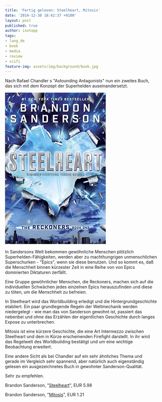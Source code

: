 ```yaml
---
title: 'Fertig gelesen: Steelheart, Mitosis'
date: '2014-12-30 18:42:37 +0100'
layout: post
published: true
author: isotopp
tags:
- lang_de
- book
- media
- review
- scifi
feature-img: assets/img/background/book.jpg
---
```

Nach Rafael Chandler s "Astounding Antagonists" nun ein zweites Buch, das sich mit dem Konzept der Superhelden auseinandersetzt.

[![](/uploads/2014/12/steelheart.jpg)](https://www.amazon.de/Steelheart-Reckoners-Book-1-English-ebook/dp/B00ARHAAZ6)

In Sandersons Welt bekommen gewöhnliche Menschen plötzlich Superhelden-Fähigkeiten, werden aber zu machthungrigen unmenschlichen Superschurken - "Epics", wenn sie diese benutzen. Und so kommt es, daß die Menschheit binnen kürzester Zeit in eine Reihe von von Epics dominierten Diktaturen zerfällt.

Eine Gruppe gewöhnlicher Menschen, die Reckoners, machen sich auf die individuellen Schwächen jedes einzelnen Epics herauszufinden und diese zu töten, um die Menschheit zu befreien.

In Steelheart wird das Worldbuilding erledigt und die Hintergrundgeschichte etabliert. Ein paar grundlegende Regeln der Weltmechanik werden niedergelegt - wie man das von Sanderson gewohnt ist, passiert das nebenbei und ohne das Erzählen der eigentlichen Geschichte durch langes Expose zu unterbrechen.

Mitosis ist eine kürzere Geschichte, die eine Art Intermezzo zwischen Steelheart und dem in Kürze erscheinenden Firefight darstellt. In ihr wird das Regelwelt des Worldbuilding bestätigt und um eine wichtige Beobachtung erweitert.

Eine andere Sicht als bei Chandler auf ein sehr ähnliches Thema und gerade im Vergleich sehr spannend, aber natürlich auch eigenständig gelesen ein ausgezeichnetes Buch in gewohnter Sanderson-Qualität.

Sehr zu empfehlen.

Brandon Sanderson, "[Steelheart](https://www.amazon.de/Steelheart-Reckoners-Book-1-English-ebook/dp/B00ARHAAZ6)", EUR 5.98

Brandon Sanderson, "[Mitosis](https://www.amazon.de/Mitosis-Reckoners-Story-Brandon-Sanderson-ebook/dp/B00GQAMAK6)", EUR 1.21